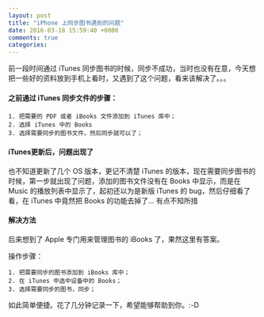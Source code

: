 ```yaml
---
layout: post
title: "iPhone 上同步图书遇到的问题"
date: 2016-03-18 15:59:40 +0800
comments: true
categories: 
---
```


前一段时间通过 iTunes 同步图书的时候，同步不成功，当时也没有在意，今天想把一些好的资料放到手机上看时，又遇到了这个问题，看来该解决了。。。
<!--more-->
#### 之前通过 iTunes 同步文件的步骤：

	1. 把需要的 PDF 或者 iBooks 文件添加到 iTunes 库中；
	2. 选择 iTunes 中的 Books
	3. 选择需要同步的图书文件，然后同步就可以了；

#### iTunes更新后，问题出现了

也不知道更新了几个 OS 版本，更记不清楚 iTunes 的版本，现在需要同步图书的时候，第一步就出现了问题，添加的图书文件没有在 Books 中显示，而是在 Music 的播放列表中显示了，起初还以为是新版 iTunes 的 bug，然后仔细看了看，在 iTunes 中竟然把 Books 的功能去掉了... 有点不知所措

#### 解决方法

后来想到了 Apple 专门用来管理图书的 iBooks 了，果然这里有答案。

操作步骤：

	1. 把需要同步的图书添加到 iBooks 库中；
	2. 在 iTunes 中选中设备中的 Books；
	3. 选择需要同步的图书，同步；
	
如此简单便捷。花了几分钟记录一下，希望能够帮助到你。:-D	